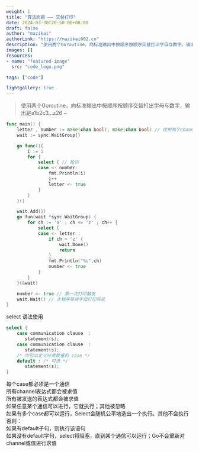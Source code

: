 ```yaml
---
weight: 1
title: "算法刷题 —— 交替打印"
date: 2024-03-30T20:50:00+08:00
draft: false
author: "mazikai"
authorLink: "https://mazikai002.cn"
description: "使用两个Goroutine，向标准输出中按顺序按顺序交替打出字母与数字，输出是a1b2c3...z26"
images: []
resources:
- name: "featured-image"
  src: "code_logo.png"

tags: ["code"]

lightgallery: true
---
```


> 使用两个Goroutine，向标准输出中按顺序按顺序交替打出字母与数字，输出是a1b2c3...z26 ~ </br>

```go
func main() {
	letter , number := make(chan bool), make(chan bool) // 使用两个channel交替实现
	wait := sync.WaitGroup{}

	go func(){
		i := 1 
		for {
			select { // 轮训
			case <- number:
				fmt.Println(i)
				i++
				letter <- true
			}
		}
	}()

	wait.Add(1)
	go fun(wait *sync.WaitGroup) {
		for ch := 'a' ; ch <= 'z' ; ch++ {
			select {
			case <- letter :
				if ch > 'z' {
					wait.Done()
					return
				}
				fmt.Println("%c",ch)
				number <- true
			}
		}
	}(&wait)

	number <- true // 第一次打印触发
	wait.Wait() // 主程序等待字母打印完成
}
```

select 语法使用
```go
select {
    case communication clause  :
       statement(s);      
    case communication clause  :
       statement(s);
    /* 你可以定义任意数量的 case */
    default : /* 可选 */
       statement(s);
}
```

每个case都必须是一个通信</br>
所有channel表达式都会被求值</br>
所有被发送的表达式都会被求值</br>
如果任意某个通信可以进行，它就执行；其他被忽略</br>
如果有多个case都可以运行，Select会随机公平地选出一个执行。其他不会执行</br>
否则：</br>
如果有default子句，则执行该语句</br>
如果没有default字句，select将阻塞，直到某个通信可以运行；Go不会重新对channel或值进行求值</br>

